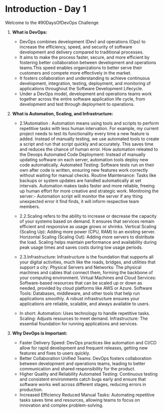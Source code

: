 # Introduction - Day 1

Welcome to the #90DaysOfDevOps Challenge 

1. **What is DevOps:**
   - DevOps combines development (Dev) and operations (Ops) to increase the efficiency, speed, and security of software development and delivery compared to traditional processes. 
   - It aims to make the process faster, secure, and more efficient by fostering better collaboration between development and operations teams.This speed enables organizations to better serve their customers and compete more effectively in the market. 
   - It fosters collaboration and understanding to achieve continuous development, integration, testing, deployment, and monitoring of applications throughout the Software Development Lifecycle. 
   - Under a DevOps model, development and operations teams work together across the entire software application life cycle, from development and test through deployment to operations.

2. **What is Automation, Scaling, and Infrastructure:**
    - 2.1Automation : Automation means using tools and scripts to perform repetitive tasks with less human intervation. For example, my current project needs to test its functionality every time a new feature is added. Instead of manually testing, we use automated tools to create a script and run that script quickly and accurately. This saves time and reduces the chance of human error.
            How automation releated to the Devops
                Automated Code Deployment: Instead of manually updating software on each server, automation tools deploy new code automatically.
                Automated Testing: Software tests run on their own after code is written, ensuring new features work correctly without waiting for manual checks.
                Routine Maintenance: Tasks like backups or system updates are handled automatically at set intervals. Automation makes tasks faster and more reliable, freeing up human effort for 
                                    more creative and strategic work.
                Monitroing the server:- Automation script will monitor the server if any thing unexpected error it find finds, it will inform respective team members.

    - 2.2.Scaling refers to the ability to increase or decrease the capacity of your systems based on demand. It ensures that services remain efficient and responsive as usage grows or shrinks.
                Vertical Scaling (Scaling Up): Adding more power (CPU, RAM) to an existing server.
                Horizontal Scaling (Scaling Out): Adding more servers to distribute the load. Scaling helps maintain performance and availability during peak usage times and saves costs 
                                                  during low usage periods.
    - 2.3.Infrastructure:
            Infrastructure is the foundation that supports all your digital activities, much like the roads, bridges, and utilities that support a city:
            Physical Servers and Networks: The physical machines and cables that connect them, forming the backbone of your computing environment.
            Virtual Machines and Cloud Services: Software-based resources that can be scaled up or down as needed, provided by cloud platforms like AWS or Azure.
            Software Tools: Databases, middleware, and other tools that help run applications smoothly. A robust infrastructure ensures your applications are reliable, scalable, and always available to users.
    - In short:
            Automation: Uses technology to handle repetitive tasks.
            Scaling: Adjusts resources to meet demand.
            Infrastructure: The essential foundation for running applications and services.
3. **Why DevOps is Important:**
    - Faster Delivery
            Speed: DevOps practices like automation and CI/CD allow for rapid development and frequent releases, getting new features and fixes to users quickly.
    - Better Collaboration
            Unified Teams: DevOps fosters collaboration between development and operations teams, leading to better communication and shared responsibility for the product.
    - Higher Quality and Reliability
            Automated Testing: Continuous testing and consistent environments catch bugs early and ensure that software works well across different stages, reducing errors in production.
    - Increased Efficiency
            Reduced Manual Tasks: Automating repetitive tasks saves time and resources, allowing teams to focus on innovation and complex problem-solving.
       



